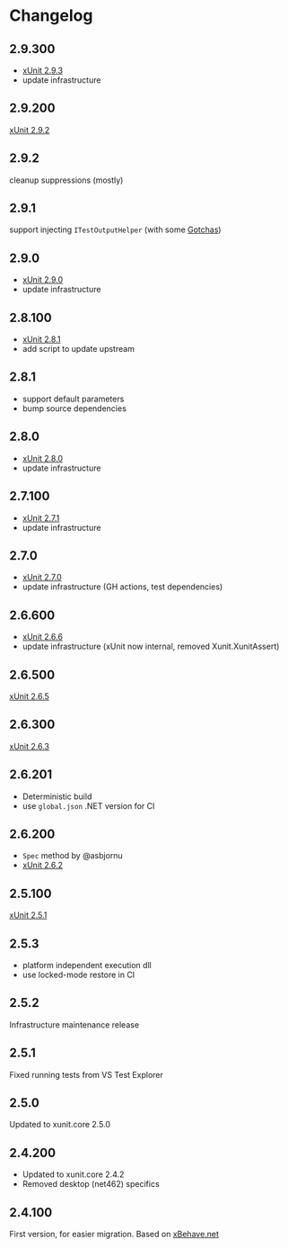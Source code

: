 # Changelog

## 2.9.300

- [xUnit 2.9.3](https://github.com/xunit/xunit/compare/2.9.2...2.9.3)
- update infrastructure

## 2.9.200

[xUnit 2.9.2](https://github.com/xunit/xunit/compare/2.9.0...2.9.2)

## 2.9.2

cleanup suppressions (mostly)

## 2.9.1

support injecting `ITestOutputHelper` (with some [Gotchas](./README.md#gotchas))

## 2.9.0

- [xUnit 2.9.0](https://github.com/xunit/xunit/compare/2.8.1...2.9.0)
- update infrastructure

## 2.8.100

- [xUnit 2.8.1](https://github.com/xunit/xunit/compare/2.8.0...2.8.1)
- add script to update upstream

## 2.8.1

- support default parameters
- bump source dependencies

## 2.8.0

- [xUnit 2.8.0](https://github.com/xunit/xunit/compare/2.7.1...2.8.0)
- update infrastructure

## 2.7.100

- [xUnit 2.7.1](https://github.com/xunit/xunit/compare/2.7.0...2.7.1)
- update infrastructure

## 2.7.0

- [xUnit 2.7.0](https://github.com/xunit/xunit/compare/2.6.6...2.7.0)
- update infrastructure (GH actions, test dependencies)

## 2.6.600

- [xUnit 2.6.6](https://github.com/xunit/xunit/compare/2.6.5...2.6.6)
- update infrastructure (xUnit now internal, removed Xunit.XunitAssert)

## 2.6.500

[xUnit 2.6.5](https://github.com/xunit/xunit/compare/2.6.3...2.6.5)

## 2.6.300

[xUnit 2.6.3](https://github.com/xunit/xunit/releases/tag/2.6.3)

## 2.6.201

- Deterministic build
- use `global.json` .NET version for CI

## 2.6.200

- `Spec` method by @asbjornu
- [xUnit 2.6.2](https://github.com/xunit/xunit/releases/tag/2.6.2)

## 2.5.100

[xUnit 2.5.1](https://github.com/xunit/xunit/releases/tag/2.5.1)

## 2.5.3

- platform independent execution dll
- use locked-mode restore in CI

## 2.5.2

Infrastructure maintenance release

## 2.5.1

Fixed running tests from VS Test Explorer

## 2.5.0

Updated to xunit.core 2.5.0

## 2.4.200

- Updated to xunit.core 2.4.2
- Removed desktop (net462) specifics

## 2.4.100

First version, for easier migration. Based on [xBehave.net](https://github.com/adamralph/xbehave.net)
